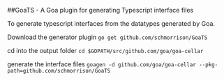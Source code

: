 ##GoaTS - A Goa plugin for generating Typescript interface files

To generate typescript interfaces from the datatypes generated by Goa.

Download the generator plugin
```go get github.com/schmorrison/GoaTS```

cd into the output folder
```cd $GOPATH/src/github.com/goa/goa-cellar```

generate the interface files
```goagen -d github.com/goa/goa-cellar --pkg-path=github.com/schmorrison/GoaTS```
